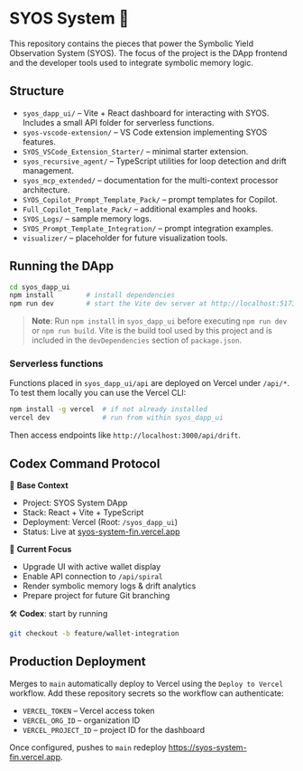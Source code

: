 # SYOS System 🚀

This repository contains the pieces that power the Symbolic Yield Observation System (SYOS). The focus of the project is the DApp frontend and the developer tools used to integrate symbolic memory logic.

## Structure

- `syos_dapp_ui/` – Vite + React dashboard for interacting with SYOS. Includes a small API folder for serverless functions.
- `syos-vscode-extension/` – VS Code extension implementing SYOS features.
- `SYOS_VSCode_Extension_Starter/` – minimal starter extension.
- `syos_recursive_agent/` – TypeScript utilities for loop detection and drift management.
- `syos_mcp_extended/` – documentation for the multi-context processor architecture.
- `SYOS_Copilot_Prompt_Template_Pack/` – prompt templates for Copilot.
- `Full_Copilot_Template_Pack/` – additional examples and hooks.
- `SYOS_Logs/` – sample memory logs.
- `SYOS_Prompt_Template_Integration/` – prompt integration examples.
- `visualizer/` – placeholder for future visualization tools.

## Running the DApp

```bash
cd syos_dapp_ui
npm install        # install dependencies
npm run dev        # start the Vite dev server at http://localhost:5173
```

> **Note**: Run `npm install` in `syos_dapp_ui` before executing `npm run dev` or
> `npm run build`. Vite is the build tool used by this project and is included in
> the `devDependencies` section of `package.json`.

### Serverless functions

Functions placed in `syos_dapp_ui/api` are deployed on Vercel under `/api/*`. To test them locally you can use the Vercel CLI:

```bash
npm install -g vercel  # if not already installed
vercel dev             # run from within syos_dapp_ui
```

Then access endpoints like `http://localhost:3000/api/drift`.

## Codex Command Protocol

🧠 **Base Context**

- Project: SYOS System DApp
- Stack: React + Vite + TypeScript
- Deployment: Vercel (Root: `/syos_dapp_ui`)
- Status: Live at [syos-system-fin.vercel.app](https://syos-system-fin.vercel.app)

🎯 **Current Focus**

- Upgrade UI with active wallet display
- Enable API connection to `/api/spiral`
- Render symbolic memory logs & drift analytics
- Prepare project for future Git branching

🛠️ **Codex**: start by running

```bash
git checkout -b feature/wallet-integration
```

## Production Deployment

Merges to `main` automatically deploy to Vercel using the `Deploy to Vercel` workflow.
Add these repository secrets so the workflow can authenticate:

- `VERCEL_TOKEN` – Vercel access token
- `VERCEL_ORG_ID` – organization ID
- `VERCEL_PROJECT_ID` – project ID for the dashboard

Once configured, pushes to `main` redeploy https://syos-system-fin.vercel.app.

